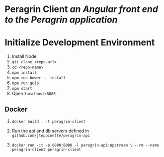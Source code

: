 # Peragrin Client *an Angular front end to the Peragrin application*

# Initialize Development Environment

1. Install Node
2. `git clone <repo-url>`
3. `cd <repo-name>`
4. `npm install`
5. `npm run bower -- install`
6. `npm run gulp`
7. `npm start`
8. Open `localhost:8080`

## Docker

1. `docker build . -t peragrin-client`

2. Run the api and db servers defined in `github.com/jteppinette/peragrin-api`

3. `docker run -it -p 8080:8080 -l peragrin-api:upstream \
      --rm --name peragrin-client peragrin-client`
